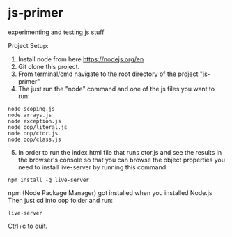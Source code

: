 # js-primer
experimenting and testing js stuff

Project Setup:

1. Install node from here https://nodejs.org/en
2. Git clone this project.
3. From terminal/cmd navigate to the root directory of the project "js-primer"
4. The just run the "node" command and one of the js files you want to run: 
```
node scoping.js
node arrays.js
node exception.js
node oop/literal.js
node oop/ctor.js
node oop/class.js
```
5. In order to run the index.html file that runs ctor.js and see the results in the browser's console so that you can browse the object properties you need to install live-server by running this command:
```
npm install -g live-server
```
npm (Node Package Manager) got installed when you installed Node.js
Then just cd into oop folder and run:
```
live-server
```
Ctrl+c to quit.
